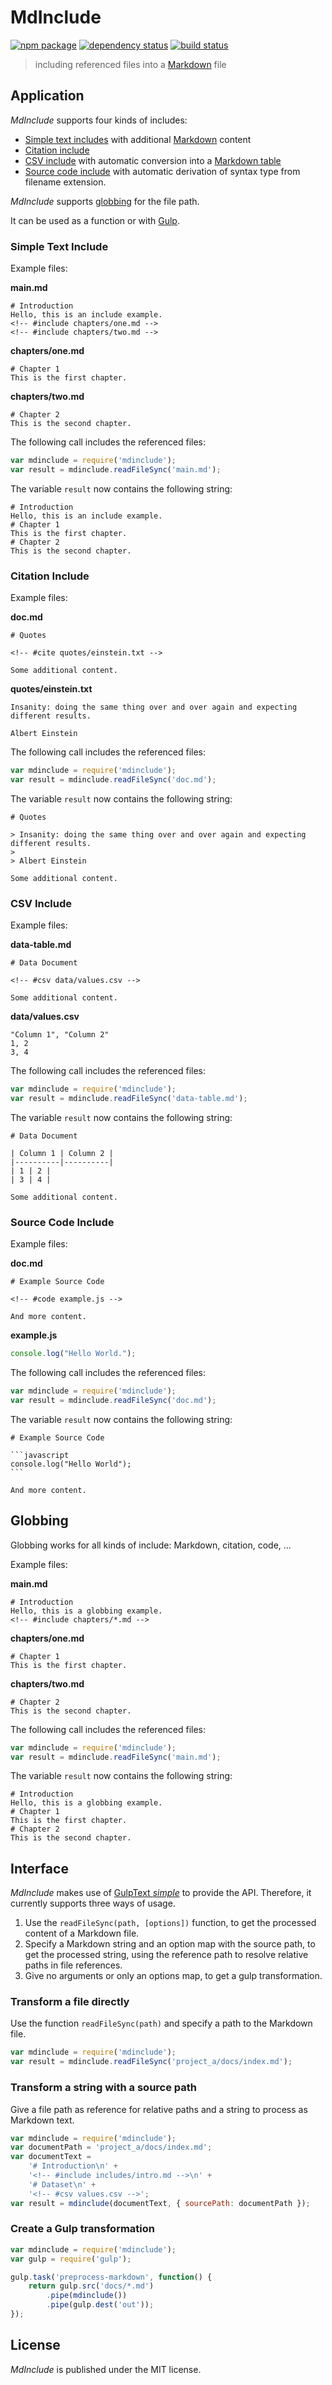 # MdInclude

[![npm package][npm-img]][npm-url]
[![dependency status][libraries-img]][libraries-url]
[![build status][travis-img]][travis-url]

> including referenced files into a [Markdown] file

## Application

_MdInclude_ supports four kinds of includes:

* [Simple text includes](#simple-text-include) with additional [Markdown] content
* [Citation include](#citation-include)
* [CSV include](#csv-include) with automatic conversion into a [Markdown table][mdtables]
* [Source code include](#source-code-include) with automatic derivation of syntax type from filename extension.

_MdInclude_ supports [globbing][] for the file path.

It can be used as a function or with [Gulp].

### Simple Text Include

Example files:

**main.md**

```
# Introduction
Hello, this is an include example.
<!-- #include chapters/one.md -->
<!-- #include chapters/two.md -->
```

**chapters/one.md**

```
# Chapter 1
This is the first chapter.
```

**chapters/two.md**

```
# Chapter 2
This is the second chapter.
```

The following call includes the referenced files:

```js
var mdinclude = require('mdinclude');
var result = mdinclude.readFileSync('main.md');
```

The variable `result` now contains the following string:

```
# Introduction
Hello, this is an include example.
# Chapter 1
This is the first chapter.
# Chapter 2
This is the second chapter.
```

### Citation Include

Example files:

**doc.md**

```
# Quotes

<!-- #cite quotes/einstein.txt -->

Some additional content.
```

**quotes/einstein.txt**

```
Insanity: doing the same thing over and over again and expecting different results.

Albert Einstein
```

The following call includes the referenced files:

```js
var mdinclude = require('mdinclude');
var result = mdinclude.readFileSync('doc.md');
```

The variable `result` now contains the following string:

```
# Quotes

> Insanity: doing the same thing over and over again and expecting different results.
>
> Albert Einstein

Some additional content.
```

### CSV Include

Example files:

**data-table.md**

```
# Data Document

<!-- #csv data/values.csv -->

Some additional content.
```

**data/values.csv**

```csv
"Column 1", "Column 2"
1, 2
3, 4
```

The following call includes the referenced files:

```js
var mdinclude = require('mdinclude');
var result = mdinclude.readFileSync('data-table.md');
```

The variable `result` now contains the following string:

```
# Data Document

| Column 1 | Column 2 |
|----------|----------|
| 1 | 2 |
| 3 | 4 |

Some additional content.
```

### Source Code Include

Example files:

**doc.md**

```
# Example Source Code

<!-- #code example.js -->

And more content.
```

**example.js**

```js
console.log("Hello World.");
```

The following call includes the referenced files:

```js
var mdinclude = require('mdinclude');
var result = mdinclude.readFileSync('doc.md');
```

The variable `result` now contains the following string:

    # Example Source Code

    ```javascript
    console.log("Hello World");
    ```

    And more content.

## Globbing

Globbing works for all kinds of include: Markdown, citation, code, ...

Example files:

**main.md**

```
# Introduction
Hello, this is a globbing example.
<!-- #include chapters/*.md -->
```

**chapters/one.md**

```
# Chapter 1
This is the first chapter.
```

**chapters/two.md**

```
# Chapter 2
This is the second chapter.
```

The following call includes the referenced files:

```js
var mdinclude = require('mdinclude');
var result = mdinclude.readFileSync('main.md');
```

The variable `result` now contains the following string:

```
# Introduction
Hello, this is a globbing example.
# Chapter 1
This is the first chapter.
# Chapter 2
This is the second chapter.
```

## Interface

_MdInclude_ makes use of [GulpText _simple_][gulp-text-simple] to provide the API.
Therefore, it currently supports three ways of usage.

1. Use the `readFileSync(path, [options])` function, to get the processed
   content of a Markdown file.
2. Specify a Markdown string and an option map with the source path,
   to get the processed string, using the reference path to resolve
   relative paths in file references.
3. Give no arguments or only an options map, to get a gulp transformation.

### Transform a file directly

Use the function `readFileSync(path)` and specify a path to the Markdown file.

```js
var mdinclude = require('mdinclude');
var result = mdinclude.readFileSync('project_a/docs/index.md');
```

### Transform a string with a source path

Give a file path as reference for relative paths and a string
to process as Markdown text.

```js
var mdinclude = require('mdinclude');
var documentPath = 'project_a/docs/index.md';
var documentText =
	'# Introduction\n' +
	'<!-- #include includes/intro.md -->\n' +
	'# Dataset\n' +
	'<!-- #csv values.csv -->';
var result = mdinclude(documentText, { sourcePath: documentPath });
```

### Create a Gulp transformation

```js
var mdinclude = require('mdinclude');
var gulp = require('gulp');

gulp.task('preprocess-markdown', function() {
	return gulp.src('docs/*.md')
		.pipe(mdinclude())
		.pipe(gulp.dest('out'));
});
```

## License

_MdInclude_ is published under the MIT license.

[npm-url]: https://www.npmjs.com/package/mdinclude
[npm-img]: https://img.shields.io/npm/v/mdinclude.svg
[libraries-url]: https://libraries.io/npm/mdinclude
[libraries-img]: https://img.shields.io/librariesio/github/mastersign/mdinclude.svg
[travis-img]: https://img.shields.io/travis/mastersign/mdinclude/master.svg
[travis-url]: https://travis-ci.org/mastersign/mdinclude
[Gulp]: http://gulpjs.com
[Markdown]: https://daringfireball.net/projects/markdown/
[mdtables]: https://michelf.ca/projects/php-markdown/extra/#table
[gulp-text-simple]: https://www.npmjs.com/package/gulp-text-simple
[globbing]: https://github.com/isaacs/node-glob#glob-primer